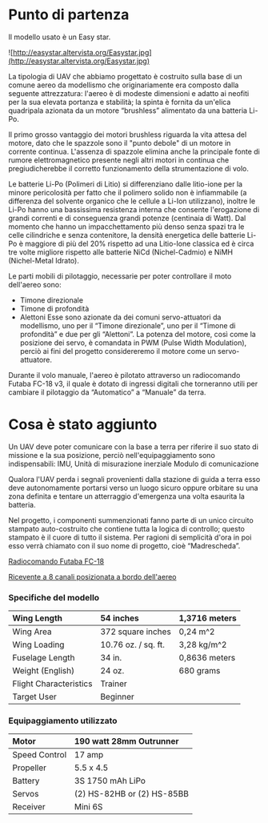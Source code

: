 # Punto di partenza #

Il modello usato è un Easy star.

![http://easystar.altervista.org/Easystar.jpg](http://easystar.altervista.org/Easystar.jpg)

La tipologia di UAV che abbiamo progettato è costruito sulla base di un comune aereo da modellismo che originariamente era composto dalla seguente attrezzatura: l'aereo è di modeste dimensioni e adatto ai neofiti per la sua elevata portanza e stabilità; la spinta è fornita da un'elica quadripala azionata da un motore “brushless” alimentato da una batteria Li-Po.

Il primo grosso vantaggio dei motori brushless riguarda la vita attesa del motore, dato che le spazzole sono il "punto debole" di un motore in corrente continua. L'assenza di spazzole elimina anche la principale fonte di rumore elettromagnetico presente negli altri motori in continua che pregiudicherebbe il corretto funzionamento della strumentazione di volo.

Le batterie Li-Po (Polimeri di Litio) si differenziano dalle litio-ione per la minore pericolosità per fatto che il polimero solido non è infiammabile (a differenza del solvente organico che le cellule a Li-Ion utilizzano), inoltre le Li-Po hanno una bassissima resistenza interna che consente l'erogazione di grandi correnti e di conseguenza grandi potenze (centinaia di Watt).
Dal momento che hanno un impacchettamento più denso senza spazi tra le celle cilindriche e senza contenitore, la densità energetica delle batterie Li-Po è maggiore di più del 20% rispetto ad una Litio-Ione classica ed è circa tre volte migliore rispetto alle batterie NiCd (Nichel-Cadmio) e NiMH (Nichel-Metal Idrato).


Le parti mobili di pilotaggio, necessarie per poter controllare il moto dell'aereo sono:
  * Timone direzionale
  * Timone di profondità
  * Alettoni
Esse sono azionate da dei comuni servo-attuatori da modellismo, uno per il “Timone direzionale”, uno per il “Timone di profondità” e due per gli “Alettoni”.
La potenza del motore, così come la posizione dei servo, è comandata in PWM (Pulse Width Modulation), perciò ai fini del progetto considereremo il motore come un servo-attuatore.

Durante il volo manuale, l'aereo è pilotato attraverso un radiocomando Futaba FC-18 v3, il quale è dotato di ingressi digitali che torneranno utili per cambiare il pilotaggio da “Automatico” a “Manuale” da terra.


# Cosa è stato aggiunto #

Un UAV deve poter comunicare con la base a terra per riferire il suo stato di missione e la sua posizione, perciò nell'equipaggiamento sono indispensabili:
IMU, Unità di misurazione inerziale
Modulo di comunicazione

Qualora l'UAV perda i segnali provenienti dalla stazione di guida a terra esso deve autonomamente portarsi verso un luogo sicuro oppure orbitare su una zona definita e tentare un atterraggio d'emergenza una volta esaurita la batteria.

Nel progetto, i componenti summenzionati fanno parte di un unico circuito stampato auto-costruito che contiene tutta la logica di controllo; questo stampato è il cuore di tutto il sistema.
Per ragioni di semplicità d'ora in poi esso verrà chiamato con il suo nome di progetto, cioè “Madrescheda”.


[Radiocomando Futaba FC-18 ](http://uavfirmware.googlecode.com/svn/trunk/Docs/immagini/radio1.jpg)

[Ricevente a 8 canali posizionata a bordo dell'aereo](http://uavfirmware.googlecode.com/svn/trunk/Docs/immagini/ricevente1.JPG)

### Specifiche del modello ###

| Wing Length | 54 inches | 1,3716 meters |
|:------------|:----------|:--------------|
| Wing Area | 372 square inches | 0,24 m^2|
| Wing Loading | 10.76 oz. / sq. ft. | 3,28 kg/m^2 |
| Fuselage Length | 34 in. | 0,8636 meters |
| Weight (English) | 24 oz. | 680 grams |
| Flight Characteristics | Trainer |
| Target User | Beginner |

### Equipaggiamento utilizzato ###

| Motor | 190 watt 28mm Outrunner |
|:------|:------------------------|
| Speed Control | 17 amp |
| Propeller | 5.5 x 4.5 |
| Battery | 3S 1750 mAh LiPo |
| Servos | (2) HS-82HB or (2) HS-85BB |
| Receiver | Mini 6S |